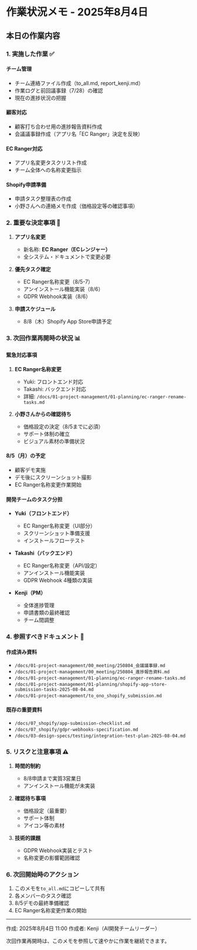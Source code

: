 # 作業状況メモ - 2025年8月4日

## 本日の作業内容

### 1. 実施した作業 ✅

#### チーム管理
- チーム連絡ファイル作成（to_all.md, report_kenji.md）
- 作業ログと前回議事録（7/28）の確認
- 現在の進捗状況の把握

#### 顧客対応
- 顧客打ち合わせ用の進捗報告資料作成
- 会議議事録作成（アプリ名「EC Ranger」決定を反映）

#### EC Ranger対応
- アプリ名変更タスクリスト作成
- チーム全体への名称変更指示

#### Shopify申請準備
- 申請タスク整理表の作成
- 小野さんへの連絡メモ作成（価格設定等の確認事項）

### 2. 重要な決定事項 🎯

1. **アプリ名変更**
   - 新名称: **EC Ranger（ECレンジャー）**
   - 全システム・ドキュメントで変更必要

2. **優先タスク確定**
   - EC Ranger名称変更（8/5-7）
   - アンインストール機能実装（8/6）
   - GDPR Webhook実装（8/6）

3. **申請スケジュール**
   - 8/8（木）Shopify App Store申請予定

### 3. 次回作業再開時の状況 📊

#### 緊急対応事項
1. **EC Ranger名称変更**
   - Yuki: フロントエンド対応
   - Takashi: バックエンド対応
   - 詳細: `/docs/01-project-management/01-planning/ec-ranger-rename-tasks.md`

2. **小野さんからの確認待ち**
   - 価格設定の決定（8/5までに必須）
   - サポート体制の確立
   - ビジュアル素材の準備状況

#### 8/5（月）の予定
- 顧客デモ実施
- デモ後にスクリーンショット撮影
- EC Ranger名称変更作業開始

#### 開発チームのタスク分担
- **Yuki（フロントエンド）**
  - EC Ranger名称変更（UI部分）
  - スクリーンショット準備支援
  - インストールフローテスト

- **Takashi（バックエンド）**
  - EC Ranger名称変更（API/設定）
  - アンインストール機能実装
  - GDPR Webhook 4種類の実装

- **Kenji（PM）**
  - 全体進捗管理
  - 申請書類の最終確認
  - チーム間調整

### 4. 参照すべきドキュメント 📄

#### 作成済み資料
- `/docs/01-project-management/00_meeting/250804_会議議事録.md`
- `/docs/01-project-management/00_meeting/250804_進捗報告資料.md`
- `/docs/01-project-management/01-planning/ec-ranger-rename-tasks.md`
- `/docs/01-project-management/01-planning/shopify-app-store-submission-tasks-2025-08-04.md`
- `/docs/01-project-management/to_ono_shopify_submission.md`

#### 既存の重要資料
- `/docs/07_shopify/app-submission-checklist.md`
- `/docs/07_shopify/gdpr-webhooks-specification.md`
- `/docs/03-design-specs/testing/integration-test-plan-2025-08-04.md`

### 5. リスクと注意事項 ⚠️

1. **時間的制約**
   - 8/8申請まで実質3営業日
   - アンインストール機能が未実装

2. **確認待ち事項**
   - 価格設定（最重要）
   - サポート体制
   - アイコン等の素材

3. **技術的課題**
   - GDPR Webhook実装とテスト
   - 名称変更の影響範囲確認

### 6. 次回開始時のアクション

1. このメモを`to_all.md`にコピーして共有
2. 各メンバーのタスク確認
3. 8/5デモの最終準備確認
4. EC Ranger名称変更作業の開始

---
作成: 2025年8月4日 11:00
作成者: Kenji（AI開発チームリーダー）

次回作業再開時は、このメモを参照して速やかに作業を継続できます。